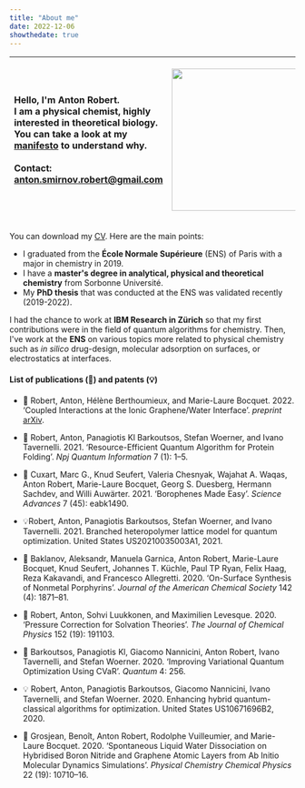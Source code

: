 ```yaml
---
title: "About me"
date: 2022-12-06
showthedate: true
---
```


|  <p align="left">   Hello, I'm Anton Robert. <br> I am a **physical chemist**, highly interested in **theoretical biology**. <br> You can take a look at my [manifesto](manifesto.md) to understand why. </b> <br> <br> **Contact**: [anton.smirnov.robert@gmail.com](About%20me.md) </p>   | <p align="left"><img src="http://localhost:1313/images/profil.png" height=250px /></p>     |
|  ---  |  --- |

You can download my [CV](/cv_francais_09_22_no_hyperlink.pdf). Here are the main points: 
- I graduated from the **École Normale Supérieure** (ENS) of Paris with a major in chemistry in 2019.
- I have a **master's degree in analytical, physical and theoretical chemistry** from Sorbonne Université. 
- My **PhD thesis** that was conducted at the ENS was validated recently (2019-2022). 

I had the chance to work at **IBM Research in Zürich** so that my first contributions were in the field of quantum algorithms for chemistry. Then, I've work at the **ENS** on various topics more related to physical chemistry such as *in silico* drug-design, molecular adsorption on surfaces, or electrostatics at interfaces. 

#### List of publications (📄) and patents (💡)

- 📄 Robert, Anton, Hélène Berthoumieux, and Marie-Laure Bocquet. 2022. ‘Coupled Interactions at the Ionic Graphene/Water Interface’. *preprint* [arXiv](https://doi.org/10.48550/arXiv.2204.0877). 

- 📄 Robert, Anton, Panagiotis Kl Barkoutsos, Stefan Woerner, and Ivano Tavernelli. 2021. ‘Resource-Efficient Quantum Algorithm for Protein Folding’. _Npj Quantum Information_ 7 (1): 1–5.

- 📄 Cuxart, Marc G., Knud Seufert, Valeria Chesnyak, Wajahat A. Waqas, Anton Robert, Marie-Laure Bocquet, Georg S. Duesberg, Hermann Sachdev, and Willi Auwärter. 2021. ‘Borophenes Made Easy’. _Science Advances_ 7 (45): eabk1490.

- 💡Robert, Anton, Panagiotis Barkoutsos, Stefan Woerner, and Ivano Tavernelli. 2021. Branched heteropolymer lattice model for quantum optimization. United States US20210035003A1, 2021. 

- 📄 Baklanov, Aleksandr, Manuela Garnica, Anton Robert, Marie-Laure Bocquet, Knud Seufert, Johannes T. Küchle, Paul TP Ryan, Felix Haag, Reza Kakavandi, and Francesco Allegretti. 2020. ‘On-Surface Synthesis of Nonmetal Porphyrins’. _Journal of the American Chemical Society_ 142 (4): 1871–81.

-  📄 Robert, Anton, Sohvi Luukkonen, and Maximilien Levesque. 2020. ‘Pressure Correction for Solvation Theories’. _The Journal of Chemical Physics_ 152 (19): 191103.

- 📄 Barkoutsos, Panagiotis Kl, Giacomo Nannicini, Anton Robert, Ivano Tavernelli, and Stefan Woerner. 2020. ‘Improving Variational Quantum Optimization Using CVaR’. _Quantum_ 4: 256.

- 💡 Robert, Anton, Panagiotis Barkoutsos, Giacomo Nannicini, Ivano Tavernelli, and Stefan Woerner. 2020. Enhancing hybrid quantum-classical algorithms for optimization. United States US10671696B2, 2020. 

-  📄 Grosjean, Benoît, Anton Robert, Rodolphe Vuilleumier, and Marie-Laure Bocquet. 2020. ‘Spontaneous Liquid Water Dissociation on Hybridised Boron Nitride and Graphene Atomic Layers from Ab Initio Molecular Dynamics Simulations’. _Physical Chemistry Chemical Physics_ 22 (19): 10710–16.




